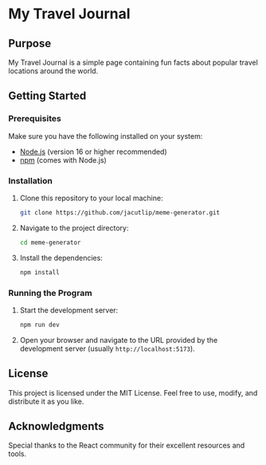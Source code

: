 # My Travel Journal

## Purpose
My Travel Journal is a simple page containing fun facts about popular travel locations around the world.

## Getting Started

### Prerequisites

Make sure you have the following installed on your system:

- [Node.js](https://nodejs.org/) (version 16 or higher recommended)
- [npm](https://www.npmjs.com/) (comes with Node.js)

### Installation

1. Clone this repository to your local machine:
   ```bash
   git clone https://github.com/jacutlip/meme-generator.git
   ```
2. Navigate to the project directory:
   ```bash
   cd meme-generator
   ```
3. Install the dependencies:
   ```bash
   npm install
   ```

### Running the Program

1. Start the development server:
   ```bash
   npm run dev
   ```
2. Open your browser and navigate to the URL provided by the development server (usually `http://localhost:5173`).

## License

This project is licensed under the MIT License. Feel free to use, modify, and distribute it as you like.

## Acknowledgments

Special thanks to the React community for their excellent resources and tools.